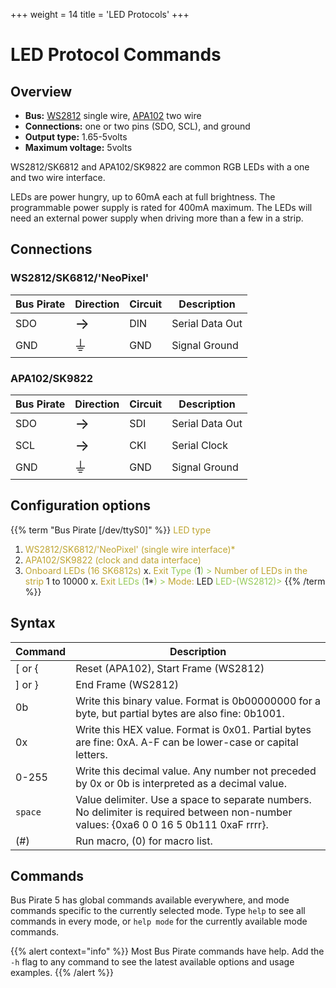 +++
weight = 14
title = 'LED Protocols'
+++


# LED Protocol Commands

## Overview

-   **Bus:** [WS2812](https://www.mouser.com/pdfDocs/WS2812B-2020_V10_EN_181106150240761.pdf) single wire, [APA102](https://www.mouser.com/datasheet/2/737/APA102_2020_SMD_LED-2487271.pdf) two wire
-   **Connections:** one or two pins (SDO, SCL), and ground
-   **Output type:** 1.65-5volts
-   **Maximum voltage:** 5volts

WS2812/SK6812 and APA102/SK9822 are common RGB LEDs with a one and two wire interface. 

LEDs are power hungry, up to 60mA each at full brightness. The programmable power supply is rated for 400mA maximum. The LEDs will need an external power supply when driving more than a few in a strip.

## Connections

### WS2812/SK6812/'NeoPixel'

| Bus Pirate | Direction       | Circuit | Description   |
|------------|--------------------------|---------|---------------|
| SDO       | <font size="+2">→</font> | DIN     | Serial Data Out   |
| GND        | <font size="+2">⏚</font> | GND     | Signal Ground |

### APA102/SK9822

| Bus Pirate | Direction                     | Circuit | Description   |
|------------|--------------------------|---------|---------------|
| SDO       | <font size="+2">→</font> | SDI     | Serial Data Out   |
| SCL        | <font size="+2">→</font> | CKI     | Serial Clock  |
| GND        | <font size="+2">⏚</font> | GND     | Signal Ground |

## Configuration options

{{% term "Bus Pirate [/dev/ttyS0]" %}}
<span style="color:#bfa530">LED type</span>
 1. <span style="color:#bfa530">WS2812/SK6812/'NeoPixel' (single wire interface)*</span>
 2. <span style="color:#bfa530">APA102/SK9822 (clock and data interface)</span>
 3. <span style="color:#bfa530">Onboard LEDs (16 SK6812s)</span>
 x. <span style="color:#bfa530">Exit</span>
<span style="color:#96cb59">Type (</span>1<span style="color:#96cb59">) ></span> 
<span style="color:#bfa530">Number of LEDs in the strip</span>
 1 to 10000
 x. <span style="color:#bfa530">Exit</span>
<span style="color:#96cb59">LEDs (</span>1*<span style="color:#96cb59">) ></span> 
<span style="color:#bfa530">Mode:</span> LED
<span style="color:#96cb59">LED-(WS2812)></span> 
{{% /term %}}

## Syntax

|Command|Description|
|-------|--------------|
| [ or \{ | Reset (APA102), Start Frame (WS2812) |
| ] or } | End Frame (WS2812)|
| 0b      | Write this binary value. Format is 0b00000000 for a byte, but partial bytes are also fine: 0b1001.|
| 0x      | Write this HEX value. Format is 0x01. Partial bytes are fine: 0xA. A-F can be lower-case or capital letters. |
| 0-255   | Write this decimal value. Any number not preceded by 0x or 0b is interpreted as a decimal value. |
| ```space```| Value delimiter. Use a space to separate numbers. No delimiter is required between non-number values: \{0xa6 0 0 16 5 0b111 0xaF rrrr}. |
| \(#\)   | Run macro, (0) for macro list. |

## Commands

Bus Pirate 5 has global commands available everywhere, and mode commands specific to the currently selected mode. Type ```help``` to see all commands in every mode, or ```help mode``` for the currently available mode commands.

{{% alert context="info" %}}
Most Bus Pirate commands have help. Add the ```-h``` flag to any command to see the latest available options and usage examples. 
{{% /alert %}}


